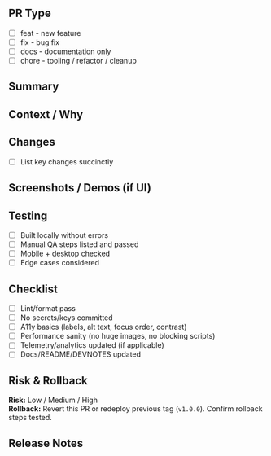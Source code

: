 ## PR Type
- [ ] feat     - new feature
- [ ] fix      - bug fix
- [ ] docs     - documentation only
- [ ] chore    - tooling / refactor / cleanup

## Summary
<!-- concise, imperative: "Add homepage hero section" -->

## Context / Why
<!-- link issue/ticket; explain user or business value -->

## Changes
- [ ] List key changes succinctly

## Screenshots / Demos (if UI)
<!-- before/after images or short note "N/A" -->

## Testing
- [ ] Built locally without errors
- [ ] Manual QA steps listed and passed
- [ ] Mobile + desktop checked
- [ ] Edge cases considered

## Checklist
- [ ] Lint/format pass
- [ ] No secrets/keys committed
- [ ] A11y basics (labels, alt text, focus order, contrast)
- [ ] Performance sanity (no huge images, no blocking scripts)
- [ ] Telemetry/analytics updated (if applicable)
- [ ] Docs/README/DEVNOTES updated

## Risk & Rollback
**Risk:** Low / Medium / High  
**Rollback:** Revert this PR or redeploy previous tag (`v1.0.0`). Confirm rollback steps tested.

## Release Notes
<!-- one-liner for changelog -->

